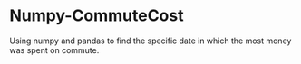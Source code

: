 # Numpy-CommuteCost
Using numpy and pandas to find the specific date in which the most money was spent on commute.
